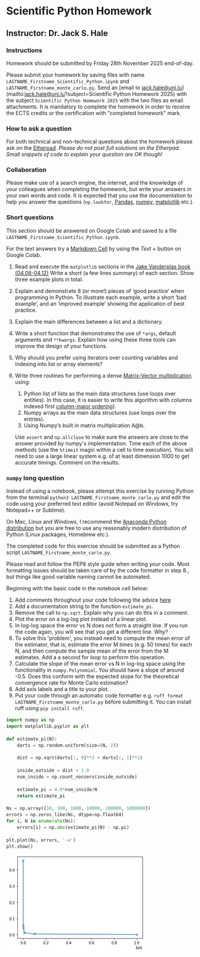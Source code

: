 # Scientific Python Homework

## Instructor: Dr. Jack S. Hale

### Instructions

Homework should be submitted by Friday 28th November 2025 end-of-day.

Please submit your homework by saving files with name
`LASTNAME_Firstname_Scientific_Python.ipynb` and
`LASTNAME_Firstname_monte_carlo.py`. Send an [email to
jack.hale@uni.lu](mailto:jack.hale@uni.lu?subject=Scientific Python Homework
2025) with the subject `Scientific Python Homework 2025` with the two files as
email attachments. It is mandatory to complete the homework in order to receive
the ECTS credits or the certification with "completed homework" mark.

### How to ask a question

For both technical and non-technical questions about the homework please ask on
the [Etherpad](https://pad.carpentries.org/spul2025). *Please do not post full
solutions on the Etherpad. Small snippets of code to explain your question are
OK though!*

### Collaboration

Please make use of a search engine, the internet, and the knowledge of your
colleagues when completing the homework, but write your answers in your own
words and code. It is expected that you use the documentation to help you
answer the questions (`np.lookfor`, [Pandas](https://pandas.org),
[numpy](https://numpy.org/), [matplotlib](https://matplotlib.org) etc.).

### Short questions

This section should be answered on Google Colab and saved to a file
`LASTNAME_Firstname_Scientific_Python.ipynb`.

For the text answers try a [Markdown Cell](https://www.markdownguide.org) by
using the *Text +* button on Google Colab.

1. Read and execute the `matplotlib` sections in the [Jake Vanderplas book
   (04.08-04.12)](https://github.com/jakevdp/PythonDataScienceHandbook/tree/master/notebooks) Write
   a short (a few lines summary) of each section. Show three example plots in total.

2. Explain and demonstrate 8 (or more!) pieces of ‘good practice’ when
   programming in Python. To illustrate each example, write a short ‘bad
   example’, and an ‘improved example’ showing the application of best
   practice.

3. Explain the main differences between a list and a dictionary.

4. Write a short function that demonstrates the use of `*args`, default
   arguments and `**kwargs`. Explain how using these three tools can improve
   the design of your functions.

5. Why should you prefer using iterators over counting variables and indexing
   into list or array elements?

6. Write three routines for performing a dense [Matrix-Vector
   multiplication](https://en.wikipedia.org/wiki/Matrix_multiplication) using:
    1. Python list of lists as the main data structures (use loops over
       entities). In this case, it is easier to write this algorithm with
       columns indexed first [column-major
       ordering](https://en.wikipedia.org/wiki/Row-_and_column-major_order)).
    2. Numpy arrays as the main data structures (use loops over the entries).
    3. Using Numpy’s built in matrix multiplication A@b.

   Use `assert` and `np.allclose` to make sure the answers are close to the
   answer provided by numpy's implementation. Time each of the above methods
   (use the `%timeit` magic within a cell to time execution). You will need to
   use a large linear system e.g. of at least dimension 1000 to get accurate
   timings. Comment on the results.

### `numpy` long question

Instead of using a notebook, please attempt this exercise by running Python
from the terminal `python3 LASTNAME_Firstname_monte_carlo.py` and edit the code
using your preferred text editor (avoid Notepad on Windows, try Notepad++ or
Sublime).

On Mac, Linux and Windows, I recommend the [Anaconda Python
distribution](https://www.anaconda.com/products/distribution) but you are free
to use any reasonably modern distribution of Python (Linux packages, Homebrew
etc.).

The completed code for this exercise should be submitted as a Python script
`LASTNAME_Firstname_monte_carlo.py`. 

Please read and follow the PEP8 style guide when writing your code. Most
formatting issues should be taken care of by the code formatter in step 8., but
things like good variable naming cannot be automated.

Beginning with the basic code in the notebook cell below:

1. Add comments throughout your code following the advice
   [here](https://stackoverflow.blog/2021/07/05/best-practices-for-writing-code-comments/)
2. Add a documentation string to the function `estimate_pi`.
3. Remove the call to `np.sqrt`. Explain why you can do this in a comment.
4. Plot the error on a log-log plot instead of a linear plot.
5. In log-log space the error vs N does not form a straight line. If you run
   the code again, you will see that you get a different line. Why? 
6. To solve this 'problem', you instead need to compute the mean error of the
   estimator, that is, estimate the error M times (e.g. 50 times) for each N,
   and then compute the sample mean of the error from the M estimates. Add a 
   a second for loop to perform this operation.
6. Calculate the slope of the mean error vs N in log-log space using the
   functionality in `numpy.Polynomial`.
   You should have a slope of around -0.5. Does this conform with the expected
   slope for the theoretical convergence rate for Monte Carlo estimation?
7. Add axis labels and a title to your plot.
8. Put your code through an automatic code formatter e.g. `ruff format
   LASTNAME_Firstname_monte_carlo.py` before submitting it. You can install
   ruff using `pip install ruff`.

```python
import numpy as np
import matplotlib.pyplot as plt

def estimate_pi(N):
    darts = np.random.uniform(size=(N, 2))

    dist = np.sqrt(darts[:, 0]**2 + darts[:, 1]**2)

    inside_outside = dist < 1.0
    num_inside = np.count_nonzero(inside_outside)

    estimate_pi = 4.0*num_inside/N
    return estimate_pi

Ns = np.array([10, 100, 1000, 10000, 100000, 1000000])
errors = np.zeros_like(Ns, dtype=np.float64)
for i, N in enumerate(Ns):
    errors[i] = np.abs(estimate_pi(N) - np.pi)

plt.plot(Ns, errors, '-x')
plt.show()
```
![png](output_2_0.png)
